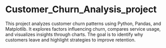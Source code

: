 # Customer_Churn_Analysis_project
This project analyzes customer churn patterns using Python, Pandas, and Matplotlib. It explores factors influencing churn, compares service usage, and visualizes insights through charts. The goal is to identify why customers leave and highlight strategies to improve retention.
